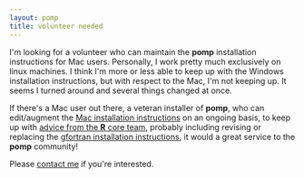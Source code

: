 ```yaml
---
layout: pomp
title: volunteer needed
---
```


I'm looking for a volunteer who can maintain the **pomp** installation instructions for Mac users.
Personally, I work pretty much exclusively on linux machines.
I think I'm more or less able to keep up with the Windows installation instructions, but with respect to the Mac, I'm not keeping up.
It seems I turned around and several things changed at once.

If there's a Mac user out there, a veteran installer of **pomp**, who can edit/augment the [Mac installation instructions](install.html#important-note-for-mac-os-x-users) on an ongoing basis, to keep up with [advice from the **R** core team](https://cran.r-project.org/bin/macosx/), probably including revising or replacing the [gfortran installation instructions](https://kingaa.github.io/mac-fortran.html), it would a great service to the **pomp** community!

Please [contact me](mailto:kingaa@umich.edu) if you're interested.
